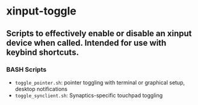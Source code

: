 # xinput-toggle
## Scripts to effectively enable or disable an xinput device when called. Intended for use with keybind shortcuts.
### BASH Scripts
- `toggle_pointer.sh`: pointer toggling with terminal or graphical setup, desktop notifications
- `toggle_synclient.sh`: Synaptics-specific touchpad toggling
